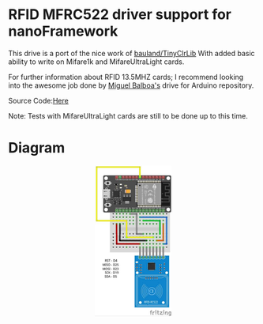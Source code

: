 ﻿# RFID MFRC522 driver support for nanoFramework

This drive is a port of the nice work of [bauland/TinyClrLib](https://github.com/bauland/TinyClrLib/tree/master/Modules/Others/MfRc522) 
With added basic ability to write on Mifare1k and MifareUltraLight cards.

For further information about RFID 13.5MHZ cards;
I recommend looking into the awesome job done by [Miguel Balboa's](https://github.com/miguelbalboa/rfid) drive for Arduino repository.


Source Code:[Here](https://github.com/up-streamer/nf_MfRc522)


Note: 
Tests with MifareUltraLight cards are still to be done up to this time.

# Diagram

<p align="center">
  <img src="https://github.com/up-streamer/nf_MfRc522/blob/master/nf_MfRc522/ESP32-RC522.jpg" width="155" title="ESP32 Dev.kit v1 nf SPI 1">
</p>
